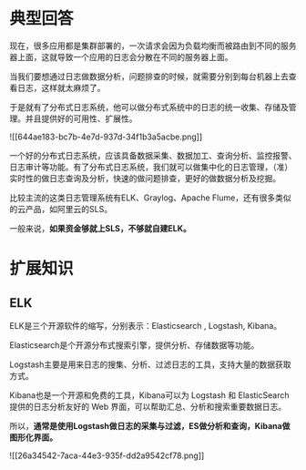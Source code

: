 # 典型回答


现在，很多应用都是集群部署的，一次请求会因为负载均衡而被路由到不同的服务器上面，这就导致一个应用的日志会分散在不同的服务器上面。



当我们要想通过日志做数据分析，问题排查的时候，就需要分别到每台机器上去查看日志，这样就太麻烦了。



于是就有了分布式日志系统，他可以做分布式系统中的日志的统一收集、存储及管理。并且提供好的可用性、扩展性。



![[644ae183-bc7b-4e7d-937d-34f1b3a5acbe.png]]



一个好的分布式日志系统，应该具备数据采集、数据加工、查询分析、监控报警、日志审计等功能。有了分布式日志系统，我们就可以做集中化的日志管理，（准）实时性的做日志查询及分析，快速的做问题排查，更好的做数据分析及挖掘。



比较主流的这类日志管理系统有ELK、Graylog、Apache Flume，还有很多类似的云产品，如阿里云的SLS。



一般来说，**如果资金够就上SLS，不够就自建ELK。**



# 扩展知识


## ELK


ELK是三个开源软件的缩写，分别表示：Elasticsearch , Logstash, Kibana。



Elasticsearch是个开源分布式搜索引擎，提供分析、存储数据等功能。



Logstash主要是用来日志的搜集、分析、过滤日志的工具，支持大量的数据获取方式。



Kibana也是一个开源和免费的工具，Kibana可以为 Logstash 和 ElasticSearch 提供的日志分析友好的 Web 界面，可以帮助汇总、分析和搜索重要数据日志。



所以，**通常是使用Logstash做日志的采集与过滤，ES做分析和查询，Kibana做图形化界面。**





![[26a34542-7aca-44e3-935f-dd2a9542cf78.png]]










